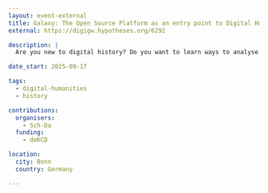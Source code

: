 ```yaml
---
layout: event-external
title: Galaxy: The Open Source Platform as an entry point to Digital Humanities and Research Data Management
external: https://digigw.hypotheses.org/6292

description: |
  Are you new to digital history? Do you want to learn ways to analyse your sources with digital tools from your browser without any programming skills? Do you want to get an idea of research data management? Register for our course at the Historikertag 2025 in Bonn to find out more. **Note: This course will be held in German.**

date_start: 2025-09-17

tags:
  - digital-humanities
  - history

contributions:
  organisers:
    - Sch-Da
  funding:
    - deKCD

location:
  city: Bonn
  country: Germany

---
```

